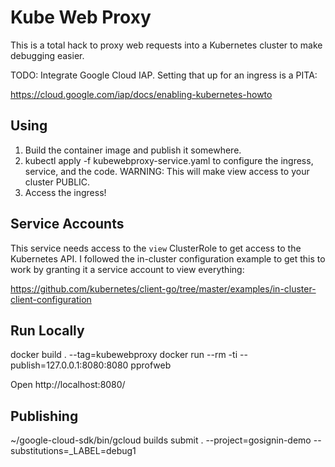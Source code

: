 # Kube Web Proxy

This is a total hack to proxy web requests into a Kubernetes cluster to make debugging easier.

TODO: Integrate Google Cloud IAP. Setting that up for an ingress is a PITA:

https://cloud.google.com/iap/docs/enabling-kubernetes-howto


## Using

1. Build the container image and publish it somewhere.
2. kubectl apply -f kubewebproxy-service.yaml to configure the ingress, service, and the code. WARNING: This will make view access to your cluster PUBLIC.
3. Access the ingress!

## Service Accounts

This service needs access to the `view` ClusterRole to get access to the Kubernetes API. I followed the in-cluster configuration example to get this to work by granting it a service account to view everything:

https://github.com/kubernetes/client-go/tree/master/examples/in-cluster-client-configuration


## Run Locally

docker build . --tag=kubewebproxy
docker run --rm -ti --publish=127.0.0.1:8080:8080 pprofweb

Open http://localhost:8080/


## Publishing

~/google-cloud-sdk/bin/gcloud builds submit . --project=gosignin-demo --substitutions=_LABEL=debug1
